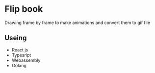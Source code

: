 # Flip book
Drawing frame by frame to make animations and convert them to gif file



## Useing
- React js
- Typesript
- Webassembly
- Golang
